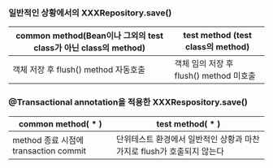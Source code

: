 
### 일반적인 상황에서의 XXXRepository.save()

|**common method(Bean이나 그외의 test class가 아닌 class의 method)** | **test method (test class의 method)**|
|-|-|
|객체 저장 후 flush() method 자동호출|객체 임의 저장 후 flush() method 미호출|

### @Transactional annotation을 적용한 XXXRespository.save()

|common method( \* )|test method( \* )|
|-|-|
|method 종료 시점에 transaction commit|단위테스트 환경에서 일반적인 상황과 마찬가지로 flush가 호출되지 않는다|
